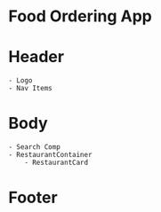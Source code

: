 # Food Ordering App

# Header
    - Logo
    - Nav Items
# Body
    - Search Comp
    - RestaurantContainer
        - RestaurantCard

# Footer
